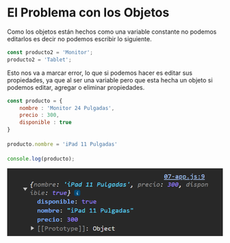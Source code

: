 # El Problema con los Objetos

Como los objetos están hechos como una variable constante no podemos editarlos es decir no podemos escribir lo siguiente.

```jsx
const producto2 = 'Monitor';
producto2 = 'Tablet';
```

Esto nos va a marcar error, lo que si podemos hacer es editar sus propiedades, ya que al ser una variable pero que esta hecha un objeto si podemos editar, agregar o eliminar propiedades.

```jsx
const producto = {
    nombre : 'Monitor 24 Pulgadas',
    precio : 300,
    disponible : true
}

producto.nombre = 'iPad 11 Pulgadas'

console.log(producto);
```

![objetos](../../img/objetos(5).png)